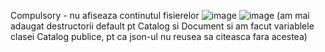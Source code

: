 Compulsory - nu afiseaza continutul fisierelor
![image](https://user-images.githubusercontent.com/98700219/226455091-2414bc7e-93cd-46f5-bd5c-4396820f2340.png)
![image](https://user-images.githubusercontent.com/98700219/226455359-9a728cc1-f42b-4b5e-b7b4-adc5607b5aa9.png)
(am mai adaugat destructorii default pt Catalog si Document si am facut variablele clasei Catalog publice, pt ca json-ul nu reusea sa citeasca fara acestea)
